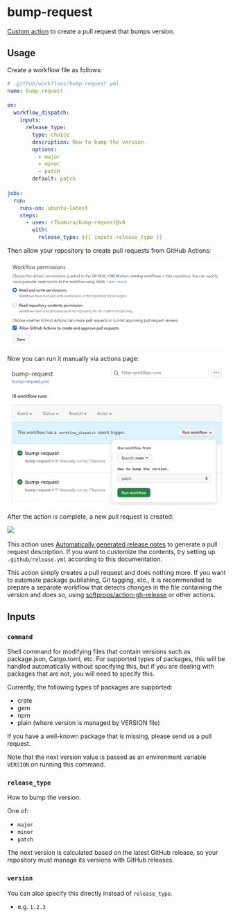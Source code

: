 # bump-request

[Custom action](https://docs.github.com/en//actions/creating-actions/about-custom-actions) to create a pull request that bumps version.

## Usage

Create a workflow file as follows:

```yaml
# .github/workflows/bump-request.yml
name: bump-request

on:
  workflow_dispatch:
    inputs:
      release_type:
        type: choice
        description: How to bump the version.
        options:
          - major
          - minor
          - patch
        default: patch

jobs:
  run:
    runs-on: ubuntu-latest
    steps:
      - uses: r7kamura/bump-request@v0
        with:
          release_type: ${{ inputs.release_type }}
```

Then allow your repository to create pull requests from GitHub Actions:

![](images/workflow-permissions.png)

Now you can run it manually via actions page:

![](images/workflow.png)

After the action is complete, a new pull request is created:

![](images/pull-request.png)

This action uses [Automatically generated release notes](https://docs.github.com/en//repositories/releasing-projects-on-github/automatically-generated-release-notes) to generate a pull request description.
If you want to customize the contents, try setting up `.github/release.yml` according to this documentation.

This action simply creates a pull request and does nothing more. If you want to automate package publishing, Git tagging, etc., it is recommended to prepare a separate workflow that detects changes in the file containing the version and does so, using [softprops/action-gh-release](https://github.com/softprops/action-gh-release) or other actions.

## Inputs

### `command`

Shell command for modifying files that contain versions such as package.json, Catgo.toml, etc.
For supported types of packages, this will be handled automatically without specifying this,
but if you are dealing with packages that are not, you will need to specify this.

Currently, the following types of packages are supported:

- crate
- gem
- npm
- plain (where version is managed by VERSION file)

If you have a well-known package that is missing, please send us a pull request.

Note that the next version value is passed as an environment variable `VERSION` on running this command.

### `release_type`

How to bump the version.

One of:

- `major`
- `minor`
- `patch`

The next version is calculated based on the latest GitHub release,
so your repository must manage its versions with GitHub releases.

### `version`

You can also specify this directly instead of `release_type`.

- e.g. `1.2.3`

